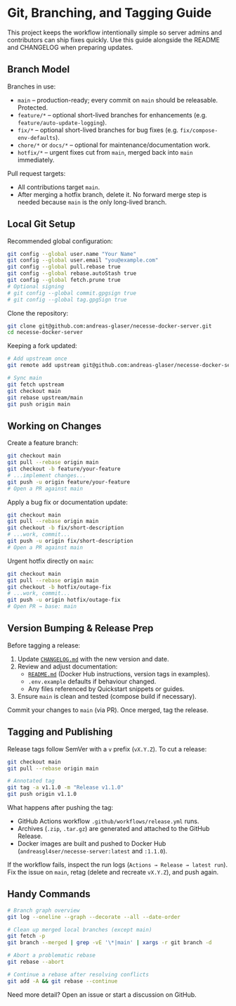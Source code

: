 # Git, Branching, and Tagging Guide

This project keeps the workflow intentionally simple so server admins and contributors can ship fixes quickly. Use this guide alongside the README and CHANGELOG when preparing updates.

## Branch Model

Branches in use:
- `main` – production-ready; every commit on `main` should be releasable. Protected.
- `feature/*` – optional short-lived branches for enhancements (e.g. `feature/auto-update-logging`).
- `fix/*` – optional short-lived branches for bug fixes (e.g. `fix/compose-env-defaults`).
- `chore/*` or `docs/*` – optional for maintenance/documentation work.
- `hotfix/*` – urgent fixes cut from `main`, merged back into `main` immediately.

Pull request targets:
- All contributions target `main`.
- After merging a hotfix branch, delete it. No forward merge step is needed because `main` is the only long-lived branch.

## Local Git Setup

Recommended global configuration:
```bash
git config --global user.name "Your Name"
git config --global user.email "you@example.com"
git config --global pull.rebase true
git config --global rebase.autoStash true
git config --global fetch.prune true
# Optional signing
# git config --global commit.gpgsign true
# git config --global tag.gpgSign true
```

Clone the repository:
```bash
git clone git@github.com:andreas-glaser/necesse-docker-server.git
cd necesse-docker-server
```

Keeping a fork updated:
```bash
# Add upstream once
git remote add upstream git@github.com:andreas-glaser/necesse-docker-server.git

# Sync main
git fetch upstream
git checkout main
git rebase upstream/main
git push origin main
```

## Working on Changes

Create a feature branch:
```bash
git checkout main
git pull --rebase origin main
git checkout -b feature/your-feature
# ...implement changes...
git push -u origin feature/your-feature
# Open a PR against main
```

Apply a bug fix or documentation update:
```bash
git checkout main
git pull --rebase origin main
git checkout -b fix/short-description
# ...work, commit...
git push -u origin fix/short-description
# Open a PR against main
```

Urgent hotfix directly on `main`:
```bash
git checkout main
git pull --rebase origin main
git checkout -b hotfix/outage-fix
# ...work, commit...
git push -u origin hotfix/outage-fix
# Open PR → base: main
```

## Version Bumping & Release Prep

Before tagging a release:
1. Update [`CHANGELOG.md`](../CHANGELOG.md) with the new version and date.
2. Review and adjust documentation:
   - [`README.md`](../README.md) (Docker Hub instructions, version tags in examples).
   - `.env.example` defaults if behaviour changed.
   - Any files referenced by Quickstart snippets or guides.
3. Ensure `main` is clean and tested (compose build if necessary).

Commit your changes to `main` (via PR). Once merged, tag the release.

## Tagging and Publishing

Release tags follow SemVer with a `v` prefix (`vX.Y.Z`). To cut a release:

```bash
git checkout main
git pull --rebase origin main

# Annotated tag
git tag -a v1.1.0 -m "Release v1.1.0"
git push origin v1.1.0
```

What happens after pushing the tag:
- GitHub Actions workflow `.github/workflows/release.yml` runs.
- Archives (`.zip`, `.tar.gz`) are generated and attached to the GitHub Release.
- Docker images are built and pushed to Docker Hub (`andreasgl4ser/necesse-server:latest` and `:1.1.0`).

If the workflow fails, inspect the run logs (`Actions → Release → latest run`). Fix the issue on `main`, retag (delete and recreate `vX.Y.Z`), and push again.

## Handy Commands

```bash
# Branch graph overview
git log --oneline --graph --decorate --all --date-order

# Clean up merged local branches (except main)
git fetch -p
git branch --merged | grep -vE '\*|main' | xargs -r git branch -d

# Abort a problematic rebase
git rebase --abort

# Continue a rebase after resolving conflicts
git add -A && git rebase --continue
```

Need more detail? Open an issue or start a discussion on GitHub.
